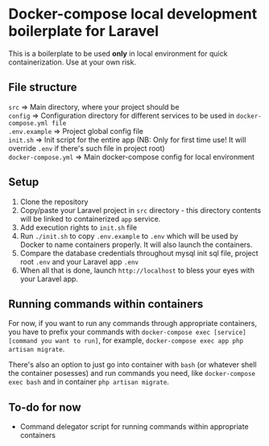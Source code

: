 # Docker-compose local development boilerplate for Laravel
This is a boilerplate to be used **only** in local environment for quick containerization. Use at your own risk.

## File structure
`src` => Main directory, where your project should be  
`config` => Configuration directory for different services to be used in `docker-compose.yml file`  
`.env.example` => Project global config file  
`init.sh` => Init script for the entire app (NB: Only for first time use! It will override `.env` if there's such file in project root)  
`docker-compose.yml` => Main docker-compose config for local environment



## Setup
1. Clone the repository
2. Copy/paste your Laravel project in `src` directory - this directory contents will be linked to containerized `app` service.
3. Add execution rights to `init.sh` file
4. Run `./init.sh` to copy `.env.example` to `.env` which will be used by Docker to name containers properly. It will also launch the containers.
5. Compare the database credentials throughout mysql init sql file, project root `.env` and your Laravel app `.env`
6. When all that is done, launch `http://localhost` to bless your eyes with your Laravel app.

## Running commands within containers
For now, if you want to run any commands through appropriate containers, you have to prefix your commands with `docker-compose exec [service] [command you want to run]`, for example, `docker-compose exec app php artisan migrate`.

There's also an option to just go into container with `bash` (or whatever shell the container posesses) and run commands you need, like `docker-compose exec bash` and in container `php artisan migrate`.

## To-do for now
- Command delegator script for running commands within appropriate containers
